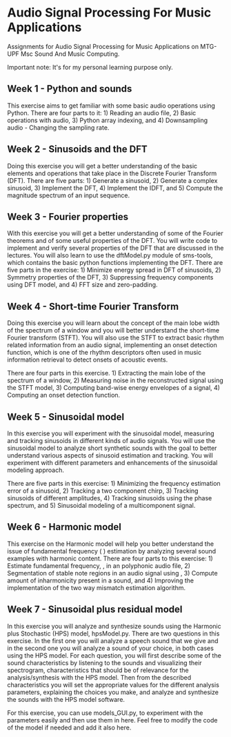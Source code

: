 # Audio Signal Processing For Music Applications
Assignments for Audio Signal Processing for Music Applications on MTG-UPF Msc Sound And Music Computing. 

Important note: It's for my personal learning purpose only.


## Week 1 - Python and sounds
This exercise aims to get familiar with some basic audio operations using Python. There are four parts to it: 1) Reading an audio file, 2) Basic operations with audio, 3) Python array indexing, and 4) Downsampling audio - Changing the sampling rate.

## Week 2 - Sinusoids and the DFT
Doing this exercise you will get a better understanding of the basic elements and operations that take place in the Discrete Fourier Transform (DFT). There are five parts: 1) Generate a sinusoid, 2) Generate a complex sinusoid, 3) Implement the DFT, 4) Implement the IDFT, and 5) Compute the magnitude spectrum of an input sequence.

## Week 3 - Fourier properties
With this exercise you will get a better understanding of some of the Fourier theorems and of some useful properties of the DFT. You will write code to implement and verify several properties of the DFT that are discussed in the lectures. You will also learn to use the dftModel.py module of sms-tools, which contains the basic python functions implementing the DFT. There are five parts in the exercise: 1) Minimize energy spread in DFT of sinusoids, 2) Symmetry properties of the DFT, 3) Suppressing frequency components using DFT model, and 4) FFT size and zero-padding.

## Week 4 - Short-time Fourier Transform
Doing this exercise you will learn about the concept of the main lobe width of the spectrum of a window and you will better understand the short-time Fourier transform (STFT). You will also use the STFT to extract basic rhythm related information from an audio signal, implementing an onset detection function, which is one of the rhythm descriptors often used in music information retrieval to detect onsets of acoustic events.

There are four parts in this exercise. 1) Extracting the main lobe of the spectrum of a window, 2) Measuring noise in the reconstructed signal using the STFT model, 3) Computing band-wise energy envelopes of a signal, 4) Computing an onset detection function.

## Week 5 - Sinusoidal model
In this exercise you will experiment with the sinusoidal model, measuring and tracking sinusoids in different kinds of audio signals. You will use the sinusoidal model to analyze short synthetic sounds with the goal to better understand various aspects of sinusoid estimation and tracking. You will experiment with different parameters and enhancements of the sinusoidal modeling approach.

There are five parts in this exercise: 1) Minimizing the frequency estimation error of a sinusoid, 2) Tracking a two component chirp, 3) Tracking sinusoids of different amplitudes, 4) Tracking sinusoids using the phase spectrum, and 5) Sinusoidal modeling of a multicomponent signal.

## Week 6 - Harmonic model
This exercise on the Harmonic model will help you better understand the issue of fundamental frequency (
) estimation by analyzing several sound examples with harmonic content. There are four parts to this exercise: 1) Estimate fundamental frequency, 
, in an polyphonic audio file, 2) Segmentation of stable note regions in an audio signal using 
, 3) Compute amount of inharmonicity present in a sound, and 4) Improving the implementation of the two way mismatch 
 estimation algorithm.


## Week 7 - Sinusoidal plus residual model
In this exercise you will analyze and synthesize sounds using the Harmonic plus Stochastic (HPS) model, hpsModel.py. There are two questions in this exercise. In the first one you will analyze a speech sound that we give and in the second one you will analyze a sound of your choice, in both cases using the HPS model. For each question, you will first describe some of the sound characteristics by listening to the sounds and visualizing their spectrogram, characteristics that should be of relevance for the analysis/synthesis with the HPS model. Then from the described characteristics you will set the appropriate values for the different analysis parameters, explaining the choices you make, and analyze and synthesize the sounds with the HPS model software.

For this exercise, you can use models_GUI.py, to experiment with the parameters easily and then use them in here. Feel free to modify the code of the model if needed and add it also here.
